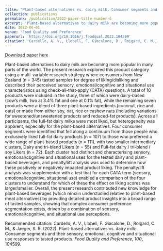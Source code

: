 ```yaml
---
title: "Plant-based alternatives vs. dairy milk: Consumer segments and their sensory, emotional, cognitive and situational use responses to tasted products"
collection: publications
permalink: /publication/2022-paper-title-number-6
excerpt: 'Plant-based alternatives to dairy milk are becoming more popular in many parts of the world. The present research explored this product category using a multi-variable research strategy where consumers from New Zealand (n = 345) tasted samples for degree of liking/disliking and described their perceived sensory, emotional/cognitive and situational use characteristics using check-all-that-apply (CATA) questions...'
date: 2022-06-01
venue: 'Food Quality and Preference'
paperurl: 'https://doi.org/10.1016/j.foodqual.2022.104599'
citation: 'Cardello, A. V., Llobell, F. Giacalone, D., Roigard, C. M., & Jaeger, S. R. (2022). Plant-based alternatives vs. dairy milk: Consumer segments and their sensory, emotional, cognitive and situational use responses to tasted products. <i>Food Quality and Preference, 100</i>, 104599.'
---
```


[Download paper here](https://doi.org/10.1016/j.foodqual.2022.104599)

Plant-based alternatives to dairy milk are becoming more popular in many parts of the world. The present research explored this product category using a multi-variable research strategy where consumers from New Zealand (n = 345) tasted samples for degree of liking/disliking and described their perceived sensory, emotional/cognitive and situational use characteristics using check-all-that-apply (CATA) questions. A total of 10 products were included in the study, three of which were dairy-based (cow’s milk, two at 3.4% fat and one at 0.1% fat), while the remaining seven products were a blend of three plant-based ingredients (coconut, rice and oats) or made from either soy, oat, rice or cashew nuts (including variations for sweetened/unsweetened products and reduced-fat products). Across all participants, the full-fat dairy milks were most liked, but heterogeneity was apparent, especially for the plant-based alternatives. Four consumer segments were identified that fell along a continuum from those people who exclusively liked full-fat dairy products (n = 107) to those who preferred a wide range of plant-based products (n = 111), with two smaller intermediary clusters, Dairy and tri-blend Likers (n = 55) and Full-fat dairy / tri-blend / soy Likers (n = 72). Each cluster had distinct and characterising sensory, emotional/cognitive and situational uses for the tested dairy and plant-based beverages, and penalty/lift analysis was used to determine how these positively or negatively impacted product liking. The penalty/lift analysis was supplemented with a test that for each CATA term (sensory, emotional/cognitive, situational use) enabled a comparison of the four clusters to understand for which of these the effect on liking scores was larger/smaller. Overall, the present research contributed new knowledge for plant-based beverages (which remain understudied relative to plant-based meat alternatives) by providing detailed product insights into a broad range of tasted samples, showing that complex consumer preference segmentation exists, driven by a combination of sensory, emotional/cognitive, and situational use perceptions. 

Recommended citation: Cardello, A. V., Llobell, F. Giacalone, D., Roigard, C. M., & Jaeger, S. R. (2022). Plant-based alternatives vs. dairy milk: Consumer segments and their sensory, emotional, cognitive and situational use responses to tasted products. <i>Food Quality and Preference, 100</i>, 104599.
